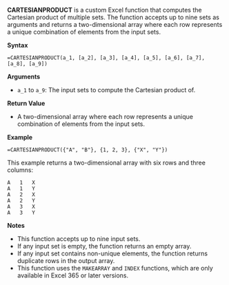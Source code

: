**CARTESIANPRODUCT** is a custom Excel function that computes the Cartesian product of multiple sets. The function accepts up to nine sets as arguments and returns a two-dimensional array where each row represents a unique combination of elements from the input sets.

**Syntax**

```
=CARTESIANPRODUCT(a_1, [a_2], [a_3], [a_4], [a_5], [a_6], [a_7], [a_8], [a_9])
```

**Arguments**
- `a_1` to `a_9`: The input sets to compute the Cartesian product of.

**Return Value**
- A two-dimensional array where each row represents a unique combination of elements from the input sets.

**Example**

```
=CARTESIANPRODUCT({"A", "B"}, {1, 2, 3}, {"X", "Y"})
```

This example returns a two-dimensional array with six rows and three columns:

```
A   1   X
A   1   Y
A   2   X
A   2   Y
A   3   X
A   3   Y
```

**Notes**
- This function accepts up to nine input sets.
- If any input set is empty, the function returns an empty array.
- If any input set contains non-unique elements, the function returns duplicate rows in the output array.
- This function uses the `MAKEARRAY` and `INDEX` functions, which are only available in Excel 365 or later versions.